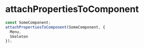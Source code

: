 # attachPropertiesToComponent

```ts
const SomeComponent;
attachPropertiesToComponent(SomeComponent, {
  Menu,
  Skeleton
});
```
